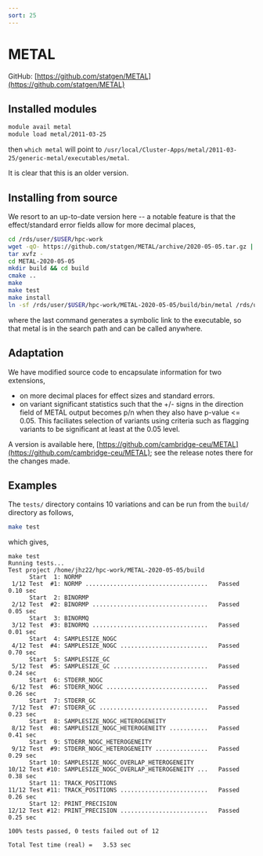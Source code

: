 ```yaml
---
sort: 25
---
```


# METAL

GitHub: [https://github.com/statgen/METAL](https://github.com/statgen/METAL)

## Installed modules

```bash
module avail metal
module load metal/2011-03-25
```

then `which metal` will point to `/usr/local/Cluster-Apps/metal/2011-03-25/generic-metal/executables/metal`.

It is clear that this is an older version.

## Installing from source

We resort to an up-to-date version here -- a notable feature is that the effect/standard error fields allow for more decimal places,

```bash
cd /rds/user/$USER/hpc-work
wget -qO- https://github.com/statgen/METAL/archive/2020-05-05.tar.gz | \
tar xvfz -
cd METAL-2020-05-05
mkdir build && cd build
cmake ..
make
make test
make install
ln -sf /rds/user/$USER/hpc-work/METAL-2020-05-05/build/bin/metal /rds/user/$USER/hpc-work/bin/metal
```

where the last command generates a symbolic link to the executable, so that metal is in the search path and can be called anywhere.

## Adaptation

We have modified source code to encapsulate information for two extensions,

- on more decimal places for effect sizes and standard errors.
- on variant significant statistics such that the +/- signs in the direction field of METAL output becomes p/n when they also have p-value <= 0.05. This faciliates selection of variants using criteria such as flagging variants to be significant at least at the 0.05 level.

A version is available here, [https://github.com/cambridge-ceu/METAL](https://github.com/cambridge-ceu/METAL); see the release notes there for the changes made.

## Examples

The `tests/` directory contains 10 variations and can be run from the `build/` directory as follows,

```bash
make test
```

which gives,

```
make test
Running tests...
Test project /home/jhz22/hpc-work/METAL-2020-05-05/build
      Start  1: NORMP
 1/12 Test  #1: NORMP ...................................   Passed    0.10 sec
      Start  2: BINORMP
 2/12 Test  #2: BINORMP .................................   Passed    0.05 sec
      Start  3: BINORMQ
 3/12 Test  #3: BINORMQ .................................   Passed    0.01 sec
      Start  4: SAMPLESIZE_NOGC
 4/12 Test  #4: SAMPLESIZE_NOGC .........................   Passed    0.70 sec
      Start  5: SAMPLESIZE_GC
 5/12 Test  #5: SAMPLESIZE_GC ...........................   Passed    0.24 sec
      Start  6: STDERR_NOGC
 6/12 Test  #6: STDERR_NOGC .............................   Passed    0.26 sec
      Start  7: STDERR_GC
 7/12 Test  #7: STDERR_GC ...............................   Passed    0.23 sec
      Start  8: SAMPLESIZE_NOGC_HETEROGENEITY
 8/12 Test  #8: SAMPLESIZE_NOGC_HETEROGENEITY ...........   Passed    0.41 sec
      Start  9: STDERR_NOGC_HETEROGENEITY
 9/12 Test  #9: STDERR_NOGC_HETEROGENEITY ...............   Passed    0.29 sec
      Start 10: SAMPLESIZE_NOGC_OVERLAP_HETEROGENEITY
10/12 Test #10: SAMPLESIZE_NOGC_OVERLAP_HETEROGENEITY ...   Passed    0.38 sec
      Start 11: TRACK_POSITIONS
11/12 Test #11: TRACK_POSITIONS .........................   Passed    0.26 sec
      Start 12: PRINT_PRECISION
12/12 Test #12: PRINT_PRECISION .........................   Passed    0.25 sec

100% tests passed, 0 tests failed out of 12

Total Test time (real) =   3.53 sec
```
